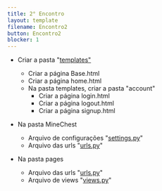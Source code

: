 ```yaml
---
title: 2° Encontro
layout: template
filename: Encontro2
button: Encontro2
blocker: 1
--- 
```

- Criar a pasta "<a href="https://github.com/E2PC/ProjectPage/blob/gh-pages/archieves/templates.rar?raw=true" download>templates"</a>
  - Criar a página Base.html
  - Criar a página home.html
  - Na pasta templates, criar a pasta "account"
    - Criar a página login.html
    - Criar a página logout.html
    - Criar a página signup.html
	
- Na pasta MineChest
  - Arquivo de configurações "<a href="#" onclick="Mudarestado('settings')">settings.py</a>"
  - Arquivo das urls "<a href="#" onclick="Mudarestado('minechesturls')">urls.py</a>"
  
- Na pasta pages
  - Arquivo das urls "<a href="#" onclick="Mudarestado('pagesurls')">urls.py</a>"
  - Arquivo de views "<a href="#" onclick="Mudarestado('pagesviews')">views.py</a>"
  
<br><br>  
 
<div style="display:none" class="TableBody" id="pagesurls">
<textarea readonly rows='20' cols='100'> 
{% raw %}
from django.urls import path
from . import views

app_name = "pages"

urlpatterns = [
	path("", views.HomePageView.as_view(), name="home"),
]
{% endraw %}
</textarea>
</div>

<div style="display:none" class="TableBody" id="pagesviews">
<textarea readonly rows='20' cols='100'> 
{% raw %}
from django.views.generic import TemplateView
from django.http import HttpResponse
from django.shortcuts import render

class HomePageView(TemplateView):
	template_name = "home.html"
{% endraw %}
</textarea>
</div>
  
<div style="display:none" class="TableBody" id="settings">
<textarea readonly rows='20' cols='100'>
{% raw %}
from pathlib import Path
import os
import allauth

BASE_DIR = Path(__file__).resolve().parent.parent

SECRET_KEY = 'django-insecure-wgx)lh*&*2dhx*2j$vgk828)98wsb+^kp5y&8^c&&v+=zr64(w'

DEBUG = True

ALLOWED_HOSTS = []


INSTALLED_APPS = [
    'django.contrib.admin',
    'django.contrib.auth',
    'django.contrib.contenttypes',
    'django.contrib.sessions',
    'django.contrib.messages',
    'django.contrib.staticfiles',
    "django.contrib.sites", 
	# 3rd party
	"allauth",
	"allauth.account",
	"allauth.socialaccount",
	"crispy_forms",
    "pages.apps.PagesConfig",
]

MIDDLEWARE = [
    'django.middleware.security.SecurityMiddleware',
    'django.contrib.sessions.middleware.SessionMiddleware',
    'django.middleware.common.CommonMiddleware',
    'django.middleware.csrf.CsrfViewMiddleware',
    'django.contrib.auth.middleware.AuthenticationMiddleware',
    'django.contrib.messages.middleware.MessageMiddleware',
    'django.middleware.clickjacking.XFrameOptionsMiddleware',
]

ROOT_URLCONF = 'MineChest.urls'

TEMPLATES = [
    {
        'BACKEND': 'django.template.backends.django.DjangoTemplates',
        'DIRS': [BASE_DIR / "templates"],
        'APP_DIRS': True,
        'OPTIONS': {
            'context_processors': [
                'django.template.context_processors.debug',
                'django.template.context_processors.request',
                'django.contrib.auth.context_processors.auth',
                'django.contrib.messages.context_processors.messages',
            ],
        },
    },
]

WSGI_APPLICATION = 'MineChest.wsgi.application'


DATABASES = {
    'default': {
        'ENGINE': 'django.db.backends.sqlite3',
        'NAME': BASE_DIR / 'db.sqlite3',
    }
}

AUTH_PASSWORD_VALIDATORS = [
    {
        'NAME': 'django.contrib.auth.password_validation.UserAttributeSimilarityValidator',
    },
    {
        'NAME': 'django.contrib.auth.password_validation.MinimumLengthValidator',
    },
    {
        'NAME': 'django.contrib.auth.password_validation.CommonPasswordValidator',
    },
    {
        'NAME': 'django.contrib.auth.password_validation.NumericPasswordValidator',
    },
]

LANGUAGE_CODE = 'en-us'

TIME_ZONE = 'UTC'

USE_I18N = True

USE_L10N = True

USE_TZ = True

STATIC_URL = '/static/'

SITE_ID = 1

# Django-allauth

AUTHENTICATION_BACKENDS = [
	"django.contrib.auth.backends.ModelBackend",
	"allauth.account.auth_backends.AuthenticationBackend",
]
SITE_ID = 1
EMAIL_BACKEND = "django.core.mail.backends.console.EmailBackend"
LOGIN_REDIRECT_URL = "/"
ACCOUNT_SESSION_REMEMBER = True
ACCOUNT_SIGNUP_PASSWORD_ENTER_TWICE = False
ACCOUNT_USERNAME_REQUIRED = False
ACCOUNT_AUTHENTICATION_METHOD = "email"
ACCOUNT_EMAIL_REQUIRED = True
ACCOUNT_UNIQUE_EMAIL = True


# crispy-forms
CRISPY_TEMPLATE_PACK = "bootstrap4"
 
{% endraw %} 
</textarea>
</div>
	
<div style="display:none" class="TableBody" id="minechesturls">
<textarea readonly rows='20' cols='100'>
{% raw %}
from django.contrib import admin
from django.urls import include, path

urlpatterns = [
	path("admin/", admin.site.urls),
	path("accounts/", include("allauth.urls")),
	# Local
	path("", include("pages.urls", namespace="pages")),
]
{% endraw %}
</textarea>
</div>	
	
	
<script>
	function Mudarestado(id) {
		document.querySelectorAll(".TableBody").forEach(function(div) {
		if (div.id == id) {
			div.style.display = div.style.display == "none" ? "block" : "none";
		} else {
			div.style.display = "none";
		}
	  });
	}
</script>
